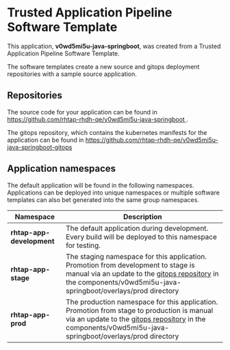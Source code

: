 # Trusted Application Pipeline Software Template

This application, **v0wd5mi5u-java-springboot**, was created from a Trusted Application Pipeline Software Template.

The software templates create a new source and gitops deployment repositories with a sample source application. 

## Repositories

The source code for your application can be found in [https://github.com/rhtap-rhdh-qe/v0wd5mi5u-java-springboot ](https://github.com/rhtap-rhdh-qe/v0wd5mi5u-java-springboot ).
 
The gitops repository, which contains the kubernetes manifests for the application can be found in 
[https://github.com/rhtap-rhdh-qe/v0wd5mi5u-java-springboot-gitops ](https://github.com/rhtap-rhdh-qe/v0wd5mi5u-java-springboot-gitops ) 

## Application namespaces 

The default application will be found in the following namespaces. Applications can be deployed into unique namespaces or multiple software templates can also bet generated into the same group namespaces.  

|  Namespace   |  Description   |  
| -------- | -------- |   
| **rhtap-app-development** | The default application during development. Every build will be deployed to this namespace for testing. | 
| **rhtap-app-stage** | The staging namespace for this application. Promotion from development to stage is manual via an update to the [gitops repository](https://github.com/rhtap-rhdh-qe/v0wd5mi5u-java-springboot-gitops ) in the components/v0wd5mi5u-java-springboot/overlays/prod directory |  
| **rhtap-app-prod** | The production namespace for this application. Promotion from stage to production is manual via an update to the [gitops repository](https://github.com/rhtap-rhdh-qe/v0wd5mi5u-java-springboot-gitops ) in the components/v0wd5mi5u-java-springboot/overlays/prod directory | 